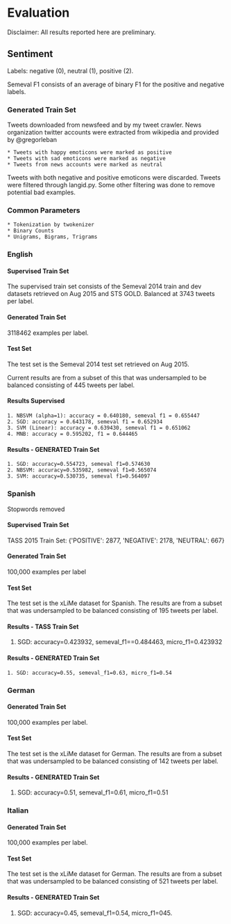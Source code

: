 # Evaluation

Disclaimer: All results reported here are preliminary.


## Sentiment
Labels: negative (0), neutral (1), positive (2).

Semeval F1 consists of an average of binary F1 for the positive and negative
labels.

### Generated Train Set
Tweets downloaded from newsfeed and by my tweet crawler. News organization 
twitter accounts were extracted from wikipedia and provided by @gregorleban

    * Tweets with happy emoticons were marked as positive
    * Tweets with sad emoticons were marked as negative
    * Tweets from news accounts were marked as neutral

Tweets with both negative and positive emoticons were discarded.
Tweets were filtered through langid.py.
Some other filtering was done to remove potential bad examples.

### Common Parameters
    
    * Tokenization by twokenizer
    * Binary Counts
    * Unigrams, Bigrams, Trigrams


### English
#### Supervised Train Set
The supervised train set consists of the Semeval 2014 train and dev datasets 
retrieved on Aug 2015 and  STS GOLD. Balanced at 3743 tweets per label.

#### Generated Train Set
3118462 examples per label.

#### Test Set
The test set is the Semeval 2014 test set retrieved on Aug 2015.

Current results are from a subset of this that was undersampled to be balanced 
consisting of 445 tweets per label.

#### Results Supervised

    1. NBSVM (alpha=1): accuracy = 0.640180, semeval f1 = 0.655447
    2. SGD: accuracy = 0.643178, semeval f1 = 0.652934    
    3. SVM (Linear): accuracy = 0.639430, semeval f1 = 0.651062
    4. MNB: accuracy = 0.595202, f1 = 0.644465


#### Results - GENERATED Train Set

    1. SGD: accuracy=0.554723, semeval f1=0.574630
    2. NBSVM: accuracy=0.535982, semeval f1=0.565074
    3. SVM: accuracy=0.530735, semeval f1=0.564097


### Spanish
Stopwords removed

#### Supervised Train Set
TASS 2015 Train Set: {'POSITIVE': 2877, 'NEGATIVE': 2178, 'NEUTRAL': 667}


#### Generated Train Set
100,000 examples per label

#### Test  Set
The test set is the xLiMe dataset for Spanish.
The results are from a subset that was undersampled to be balanced consisting 
of 195 tweets per label.

#### Results - TASS Train Set

 1. SGD: accuracy=0.423932, semeval_f1==0.484463, micro_f1=0.423932

#### Results - GENERATED Train Set

    1. SGD: accuracy=0.55, semeval_f1=0.63, micro_f1=0.54

### German

#### Generated Train Set
100,000 examples per label.

#### Test Set
The test set is the xLiMe dataset for German.
The results are from a subset that was undersampled to be balanced consisting 
of 142 tweets per label.

#### Results - GENERATED Train Set

 1. SGD: accuracy=0.51, semeval_f1=0.61, micro_f1=0.51

### Italian

#### Generated Train Set
100,000 examples per label.

#### Test Set
The test set is the xLiMe dataset for German.
The results are from a subset that was undersampled to be balanced consisting 
of 521 tweets per label.

#### Results - GENERATED Train Set

 1. SGD: accuracy=0.45, semeval_f1=0.54, micro_f1=045.